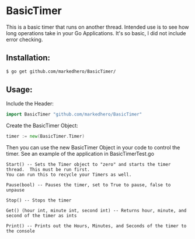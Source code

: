 # BasicTimer
This is a basic timer that runs on another thread.  Intended use is to see how long operations take in your Go Applications.
It's so basic, I did not include error checking.  

## Installation:
```sh
$ go get github.com/markedhero/BasicTimer/
```

## Usage: 

Include the Header:
```go
import BasicTimer "github.com/markedhero/BasicTimer"
```
Create the BasicTimer Object:

```go
timer := new(BasicTimer.Timer)
```
Then you can use the new BasicTimer Object in your code to control the timer.  See an example of the application in BasicTimerTest.go
```
Start() -- Sets the Timer object to "zero" and starts the timer thread.  This must be run first.
You can run this to recycle your Timers as well.  

Pause(bool) -- Pauses the timer, set to True to pause, false to unpause

Stop() -- Stops the timer

Get() (hour int, minute int, second int) -- Returns hour, minute, and second of the timer as ints

Print() -- Prints out the Hours, Minutes, and Seconds of the timer to the console
```
